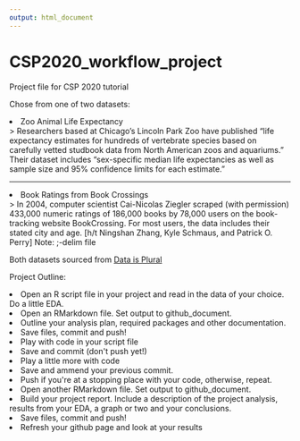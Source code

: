 ```yaml
---
output: html_document
---
```

# CSP2020_workflow_project

Project file for CSP 2020 tutorial

<p>Chose from one of two datasets: </p>
<li>Zoo Animal Life Expectancy</li>
> Researchers based at Chicago’s Lincoln Park Zoo have published “life expectancy estimates for hundreds of vertebrate species based on carefully vetted studbook data from North American zoos and aquariums.” Their dataset includes “sex-specific median life expectancies as well as sample size and 95% confidence limits for each estimate.”

***
<li>Book Ratings from Book Crossings</li>
> In 2004, computer scientist Cai-Nicolas Ziegler scraped (with permission) 433,000 numeric ratings of 186,000 books by 78,000 users on the book-tracking website BookCrossing. For most users, the data includes their stated city and age. [h/t Ningshan Zhang, Kyle Schmaus, and Patrick O. Perry]
Note: ;-delim file

<p>Both datasets sourced from <a href="https://tinyletter.com/data-is-plural/">Data is Plural</a></p>

<p>Project Outline:</p>
<li>Open an R script file in your project and read in the data of your choice. 
Do a little EDA.</li>
<li>Open an RMarkdown file. Set output to github_document. </li>
<li>Outline your analysis plan,
required packages and other documentation.</li>
<li>Save files, commit and push!</li>
<li>Play with code in your script file</li>
<li>Save and commit (don't push yet!)</li>
<li>Play a little more with code</li>
<li>Save and ammend your previous commit. </li>
<li>Push if you're at a stopping place with your code, 
otherwise, repeat. </li>
<li>Open another RMarkdown file. Set output to github_document.</li> 
<li>Build your project report. Include a description of the project analysis, results from your EDA, a graph or two and your conclusions.</li>
<li>Save files, commit and push!</li>
<li>Refresh your github page and look at your results</li>
